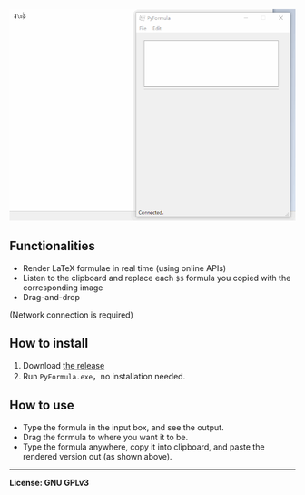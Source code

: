![usage](docs/usage.gif)

## Functionalities

- Render LaTeX formulae in real time (using online APIs)
- Listen to the clipboard and replace each `$$` formula you copied with the corresponding image
- Drag-and-drop

(Network connection is required)

## How to install

1. Download [the release](https://github.com/panda2134/PyFormula/releases/)
2. Run `PyFormula.exe`，no installation needed.

## How to use

- Type the formula in the input box, and see the output.
- Drag the formula to where you want it to be.
- Type the formula anywhere, copy it into clipboard, and paste the rendered version out (as shown above).

---

**License: GNU GPLv3**